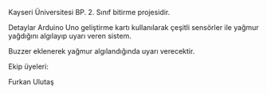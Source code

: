 Kayseri Üniversitesi BP. 2. Sınıf bitirme projesidir.

Detaylar
Arduino Uno geliştirme kartı kullanılarak
çeşitli sensörler ile yağmur yağdığını algılayıp uyarı veren sistem.

Buzzer eklenerek yağmur algılandığında uyarı verecektir.



Ekip üyeleri:

Furkan Ulutaş

